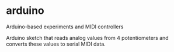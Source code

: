 # arduino
Arduino-based experiments and MIDI controllers

Arduino sketch that reads analog values from 4 potentiometers and converts these values to serial MIDI data. 
